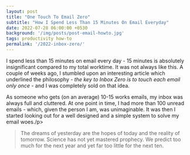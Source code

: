 ```yaml
---
layout: post
title: "One Touch To Email Zero"
subtitle: "How I Spend Less Than 15 Minutes On Email Everyday"
date: 2022-07-28 06:00:00 +0530
background: '/img/posts/post-email-howto.jpg'
tags: productivity how-to
permalink: '/2022-inbox-zero/'
---
```


<p class="text-justify">I spend less than 15 minutes on email every day - 15 minutes is absolutely insignificant compared to my total worktime. It was not always like this. A couple of weeks ago, I stumbled upon an interesting <a href="https://fortelabs.co/blog/one-touch-to-inbox-zero/" target="_blank" rel="noopener" style="text-decoration:none">article</a> which underlined the philosophy - <i>the key to Inbox Zero is to touch each email only once</i> - and I was completely sold on that idea.</p>

<p class="text-justify">As someone who gets (on an average) 10-15 works emails, my inbox was always full and cluttered. At one point in time, I had more than 100 unread emails - which, given the person I am, was unimaginable. It was then I started looking out for a well designed and a simple system to solve my email woes./p>



<blockquote class="blockquote">The dreams of yesterday are the hopes of today and the reality of tomorrow. Science has not yet mastered prophecy. We predict too much for the next year and yet far too little for the next ten.</blockquote>

